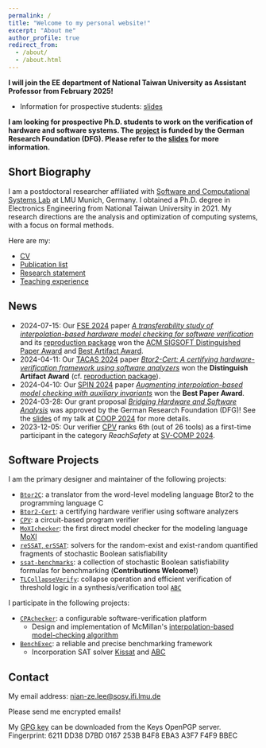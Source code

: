 ```yaml
---
permalink: /
title: "Welcome to my personal website!"
excerpt: "About me"
author_profile: true
redirect_from:
  - /about/
  - /about.html
---
```


**I will join the EE department of National Taiwan University as Assistant Professor from February 2025!**

- Information for prospective students: [slides](files/2024-09-27-EDA-Recruiting-Nian-Ze.pdf)

**I am looking for prospective Ph.D. students to work on the verification of hardware and software systems.
The [project](https://gepris.dfg.de/gepris/projekt/536040111?language=en) is funded by the German Research Foundation (DFG). Please refer to the [slides](files/2024-04-07_COOP24_Bridging_Hardware_Software_Formal_Verification_Nian-Ze.pdf) for more information.**

## Short Biography

I am a postdoctoral researcher affiliated with [Software and Computational Systems Lab](https://www.sosy-lab.org/) at LMU Munich, Germany.
I obtained a Ph.D. degree in Electronics Engineering from National Taiwan University in 2021.
My research directions are the analysis and optimization of computing systems, with a focus on formal methods.

Here are my:

- [CV](../files/Nian-Ze.Lee.CV.pdf)
- [Publication list](../files/Nian-Ze.Lee.Publications.pdf)
- [Research statement](../files/Nian-Ze.Lee.Research-Statement.pdf)
- [Teaching experience](../files/Nian-Ze.Lee.Teaching.pdf)

## News

- 2024-07-15: Our [FSE 2024](https://conf.researchr.org/home/fse-2024) paper [_A transferability study of interpolation-based hardware model checking for software verification_](https://doi.org/10.1145/3660797) and its [reproduction package](https://doi.org/10.5281/zenodo.11070973) won the [ACM SIGSOFT Distinguished Paper Award](https://2024.esec-fse.org/info/awards#acm-sigsoft-distinguished-paper-award) and [Best Artifact Award](https://2024.esec-fse.org/info/awards#distinguished-artifacts).
- 2024-04-11: Our [TACAS 2024](https://www.etaps.org/2024/conferences/tacas/) paper [_Btor2-Cert: A certifying hardware-verification framework using software analyzers_](https://doi.org/10.1007/978-3-031-57256-2_7) won the **Distinguish Artifact Award** (cf. [reproduction package](https://doi.org/10.5281/zenodo.10548597)).
- 2024-04-10: Our [SPIN 2024](https://spin-web.github.io/SPIN2024/) paper [_Augmenting interpolation-based model checking with auxiliary invariants_](https://doi.org/10.48550/arXiv.2403.07821) won the **Best Paper Award**.
- 2024-03-28: Our grant proposal [_Bridging Hardware and Software Analysis_](https://gepris.dfg.de/gepris/projekt/536040111?language=en) was approved by the German Research Foundation (DFG)! See the [slides](files/2024-04-07_COOP24_Bridging_Hardware_Software_Formal_Verification_Nian-Ze.pdf) of my talk at [COOP 2024](https://coop.sosy-lab.org/2024/) for more details.
- 2023-12-05: Our verifier [CPV](https://gitlab.com/sosy-lab/software/cpv) ranks 6th (out of 26 tools) as a first-time participant in the category _ReachSafety_ at [SV-COMP 2024](https://sv-comp.sosy-lab.org/2024/).

## Software Projects

I am the primary designer and maintainer of the following projects:

- [`Btor2C`](https://gitlab.com/sosy-lab/software/btor2c): a translator from the word-level modeling language Btor2 to the programming language C
- [`Btor2-Cert`](https://gitlab.com/sosy-lab/software/btor2-cert): a certifying hardware verifier using software analyzers
- [`CPV`](https://gitlab.com/sosy-lab/software/cpv): a circuit-based program verifier
- [`MoXIchecker`](https://gitlab.com/sosy-lab/software/moxichecker): the first direct model checker for the modeling language [MoXI](https://doi.org/10.1007/978-3-031-65627-9_10)
- [`reSSAT`, `erSSAT`](https://github.com/NTU-ALComLab/ssatABC): solvers for the random-exist and exist-random quantified fragments of stochastic Boolean satisfiability
- [`ssat-benchmarks`](https://github.com/NTU-ALComLab/ssat-benchmarks): a collection of stochastic Boolean satisfiability formulas for benchmarking (**Contributions Welcome!**)
- [`TLCollapseVerify`](https://github.com/NTU-ALComLab/TLCollapseVerify): collapse operation and efficient verification of threshold logic in a synthesis/verification tool [`ABC`](https://github.com/berkeley-abc/abc)

I participate in the following projects:

- [`CPAchecker`](https://gitlab.com/sosy-lab/software/cpachecker): a configurable software-verification platform
  - Design and implementation of McMillan's [interpolation-based model-checking algorithm](https://link.springer.com/chapter/10.1007/978-3-540-45069-6_1)
- [`BenchExec`](https://github.com/sosy-lab/benchexec): a reliable and precise benchmarking framework
  - Incorporation SAT solver [Kissat](https://github.com/arminbiere/kissat) and [ABC](https://github.com/berkeley-abc/abc)

## Contact

My email address: nian-ze.lee@sosy.ifi.lmu.de

Please send me encrypted emails!

My [GPG key](https://keys.openpgp.org/vks/v1/by-fingerprint/6211DD38D7BD0167253BB4F8EBA3A3F7F4F9BBEC) can be downloaded from the Keys OpenPGP server.
Fingerprint: 6211 DD38 D7BD 0167 253B B4F8 EBA3 A3F7 F4F9 BBEC
